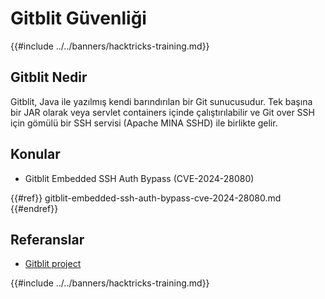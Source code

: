 # Gitblit Güvenliği

{{#include ../../banners/hacktricks-training.md}}

## Gitblit Nedir

Gitblit, Java ile yazılmış kendi barındırılan bir Git sunucusudur. Tek başına bir JAR olarak veya servlet containers içinde çalıştırılabilir ve Git over SSH için gömülü bir SSH servisi (Apache MINA SSHD) ile birlikte gelir.

## Konular

- Gitblit Embedded SSH Auth Bypass (CVE-2024-28080)

{{#ref}}
gitblit-embedded-ssh-auth-bypass-cve-2024-28080.md
{{#endref}}

## Referanslar

- [Gitblit project](https://gitblit.com/)

{{#include ../../banners/hacktricks-training.md}}
